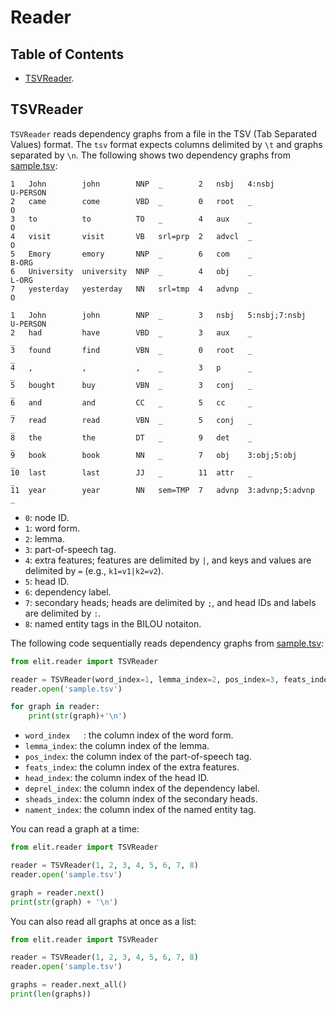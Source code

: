# Reader

## Table of Contents

* [TSVReader](#tsvreader).

## TSVReader

`TSVReader` reads dependency graphs from a file in the TSV (Tab Separated Values) format.
The `tsv` format expects columns delimited by `\t` and graphs separated by `\n`.
The following shows two dependency graphs from [sample.tsv](../elit/resources/sample/sample.tsv):


```tsv
1   John        john        NNP  _        2   nsbj   4:nsbj           U-PERSON
2   came        come        VBD  _        0   root   _                O
3   to          to          TO   _        4   aux    _                O
4   visit       visit       VB   srl=prp  2   advcl  _                O
5   Emory       emory       NNP  _        6   com    _                B-ORG
6   University  university  NNP  _        4   obj    _                L-ORG
7   yesterday   yesterday   NN   srl=tmp  4   advnp  _                O

1   John        john        NNP  _        3   nsbj   5:nsbj;7:nsbj    U-PERSON
2   had         have        VBD  _        3   aux    _                _
3   found       find        VBN  _        0   root   _                _
4   ,           ,           ,    _        3   p      _                _
5   bought      buy         VBN  _        3   conj   _                _
6   and         and         CC   _        5   cc     _                _
7   read        read        VBN  _        5   conj   _                _
8   the         the         DT   _        9   det    _                _
9   book        book        NN   _        7   obj    3:obj;5:obj      _
10  last        last        JJ   _        11  attr   _                _
11  year        year        NN   sem=TMP  7   advnp  3:advnp;5:advnp  _
```

* `0`: node ID.
* `1`: word form.
* `2`: lemma.
* `3`: part-of-speech tag.
* `4`: extra features; features are delimited by `|`, and keys and values are delimited by `=` (e.g., `k1=v1|k2=v2`).
* `5`: head ID.
* `6`: dependency label.
* `7`: secondary heads; heads are delimited by `;`, and head IDs and labels are delimited by `:`.
* `8`: named entity tags in the BILOU notaiton.

The following code sequentially reads dependency graphs from [sample.tsv](../elit/resources/sample/sample.tsv):

```python
from elit.reader import TSVReader

reader = TSVReader(word_index=1, lemma_index=2, pos_index=3, feats_index=4, head_index=5, deprel_index=6, sheads_index=7, nament_index=8)
reader.open('sample.tsv')

for graph in reader:
    print(str(graph)+'\n')
```
* `word_index	`: the column index of the word form.
* `lemma_index`: the column index of the lemma.
* `pos_index`: the column index of the part-of-speech tag.
* `feats_index`: the column index of the extra features.
* `head_index`: the column index of the head ID.
* `deprel_index`: the column index of the dependency label.
* `sheads_index`: the column index of the secondary heads.
* `nament_index`: the column index of the named entity tag.

You can read a graph at a time:

```python
from elit.reader import TSVReader 

reader = TSVReader(1, 2, 3, 4, 5, 6, 7, 8)
reader.open('sample.tsv')

graph = reader.next()
print(str(graph) + '\n')
```

You can also read all graphs at once as a list:

```python
from elit.reader import TSVReader 

reader = TSVReader(1, 2, 3, 4, 5, 6, 7, 8)
reader.open('sample.tsv')

graphs = reader.next_all()
print(len(graphs))
```
